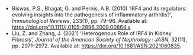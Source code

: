 * Biswas, P.S., Bhagat, G. and Pernis, A.B. (2010) ‘IRF4 and its regulators: evolving insights into the pathogenesis of inflammatory arthritis?’, _Immunological Reviews_, 233(1), pp. 79–96. Available at: https://doi.org/10.1111/j.0105-2896.2009.00864.x
* Liu, Z. and Zhang, J. (2021) ‘Heterogenous Role of IRF4 in Kidney Fibrosis’, _Journal of the American Society of Nephrology_ _: JASN_, 32(11), pp. 2971–2972. Available at: https://doi.org/10.1681/ASN.2021060835.